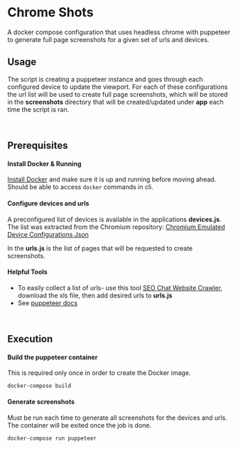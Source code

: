 # Chrome Shots

A docker compose configuration that uses headless chrome with puppeteer to generate full page screenshots for a given set of urls and devices.

## Usage

The script is creating a puppeteer instance and goes through each configured device to update the viewport. For each of these configurations the url list will be used to create full page screenshots, which will be stored in the **screenshots** directory that will be created/updated under **app** each time the script is ran.

<br>

## Prerequisites

#### Install Docker & Running
[Install Docker](https://docs.docker.com/install/) and make sure it is up and running before moving ahead. 
<br>Should be able to access ```docker``` commands in cli.

#### Configure devices and urls

A preconfigured list of devices is available in the applications **devices.js**. 
<br>The list was extracted from the Chromium repository: [Chromium Emulated Device Configurations Json](https://cs.chromium.org/codesearch/f/chromium/src/third_party/WebKit/Source/devtools/front_end/emulated_devices/module.json)

In the **urls.js** is the list of pages that will be requested to create screenshots.

#### Helpful Tools
- To easily collect a list of urls- use this tool [SEO Chat Website Crawler](http://tools.seochat.com/tools/online-crawl-google-sitemap-generator), download the xls file, then add desired urls to **urls.js** 
- See [puppeteer docs](https://github.com/GoogleChrome/puppeteer/blob/master/docs/api.md)

<br>

## Execution 

#### Build the puppeteer container

This is required only once in order to create the Docker image.

    docker-compose build

#### Generate screenshots

Must be run each time to generate all screenshots for the devices and urls. The container will be exited once the job is done.

    docker-compose run puppeteer
